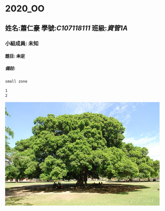 # 2020_OO
## 姓名:**蕭仁豪** 學號:*C107118111* 班級:***資管1A***
### 小組成員: 未知
#### 題目: ~~未定~~
##### 備註: 

` small zone `

```
1
2
```
![Tree](tree.jpg "樹")
